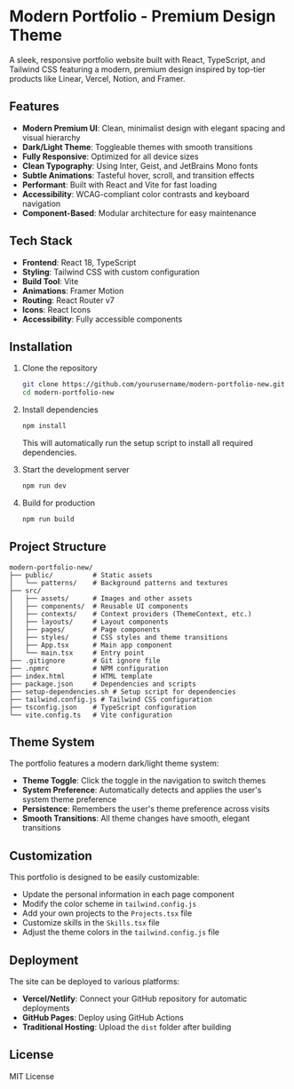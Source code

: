 # Modern Portfolio - Premium Design Theme

A sleek, responsive portfolio website built with React, TypeScript, and Tailwind CSS featuring a modern, premium design inspired by top-tier products like Linear, Vercel, Notion, and Framer.

## Features

- **Modern Premium UI**: Clean, minimalist design with elegant spacing and visual hierarchy
- **Dark/Light Theme**: Toggleable themes with smooth transitions
- **Fully Responsive**: Optimized for all device sizes
- **Clean Typography**: Using Inter, Geist, and JetBrains Mono fonts
- **Subtle Animations**: Tasteful hover, scroll, and transition effects
- **Performant**: Built with React and Vite for fast loading
- **Accessibility**: WCAG-compliant color contrasts and keyboard navigation
- **Component-Based**: Modular architecture for easy maintenance

## Tech Stack

- **Frontend**: React 18, TypeScript
- **Styling**: Tailwind CSS with custom configuration
- **Build Tool**: Vite
- **Animations**: Framer Motion
- **Routing**: React Router v7
- **Icons**: React Icons
- **Accessibility**: Fully accessible components

## Installation

1. Clone the repository
   ```bash
   git clone https://github.com/yourusername/modern-portfolio-new.git
   cd modern-portfolio-new
   ```

2. Install dependencies
   ```bash
   npm install
   ```
   
   This will automatically run the setup script to install all required dependencies.

3. Start the development server
   ```bash
   npm run dev
   ```

4. Build for production
   ```bash
   npm run build
   ```

## Project Structure

```
modern-portfolio-new/
├── public/          # Static assets
│   └── patterns/    # Background patterns and textures
├── src/
│   ├── assets/      # Images and other assets
│   ├── components/  # Reusable UI components
│   ├── contexts/    # Context providers (ThemeContext, etc.)
│   ├── layouts/     # Layout components
│   ├── pages/       # Page components
│   ├── styles/      # CSS styles and theme transitions
│   ├── App.tsx      # Main app component
│   └── main.tsx     # Entry point
├── .gitignore       # Git ignore file
├── .npmrc           # NPM configuration
├── index.html       # HTML template
├── package.json     # Dependencies and scripts
├── setup-dependencies.sh # Setup script for dependencies
├── tailwind.config.js # Tailwind CSS configuration
├── tsconfig.json    # TypeScript configuration
└── vite.config.ts   # Vite configuration
```

## Theme System

The portfolio features a modern dark/light theme system:

- **Theme Toggle**: Click the toggle in the navigation to switch themes
- **System Preference**: Automatically detects and applies the user's system theme preference
- **Persistence**: Remembers the user's theme preference across visits
- **Smooth Transitions**: All theme changes have smooth, elegant transitions

## Customization

This portfolio is designed to be easily customizable:

- Update the personal information in each page component
- Modify the color scheme in `tailwind.config.js`
- Add your own projects to the `Projects.tsx` file
- Customize skills in the `Skills.tsx` file
- Adjust the theme colors in the `tailwind.config.js` file

## Deployment

The site can be deployed to various platforms:

- **Vercel/Netlify**: Connect your GitHub repository for automatic deployments
- **GitHub Pages**: Deploy using GitHub Actions
- **Traditional Hosting**: Upload the `dist` folder after building

## License

MIT License
